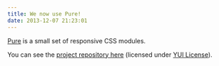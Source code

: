 ```yaml
---
title: We now use Pure!
date: 2013-12-07 21:23:01
---
```


[Pure] is a small set of responsive CSS modules.  

You can see the [project repository here][Pure-GitHub] (licensed under [YUI License]).


[Pure]: http://purecss.io/
[Pure-GitHub]: https://github.com/yui/pure/
[YUI License]: http://yuilibrary.com/license/
